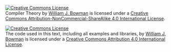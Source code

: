 <a rel="license" href="http://creativecommons.org/licenses/by-nc-sa/4.0/"><img alt="Creative Commons License" style="border-width:0" src="https://i.creativecommons.org/l/by-nc-sa/4.0/88x31.png" /></a><br /><span xmlns:dct="http://purl.org/dc/terms/" property="dct:title">Compiler Theory</span> by <a xmlns:cc="http://creativecommons.org/ns#" href="https://www.williamjbowman.com/" property="cc:attributionName" rel="cc:attributionURL">William J. Bowman</a> is licensed under a <a rel="license" href="http://creativecommons.org/licenses/by-nc-sa/4.0/">Creative Commons Attribution-NonCommercial-ShareAlike 4.0 International License</a>.

<a rel="license" href="http://creativecommons.org/licenses/by/4.0/"><img alt="Creative Commons License" style="border-width:0" src="https://i.creativecommons.org/l/by/4.0/88x31.png" /></a><br />The code used in this text, including all examples and libraries, by <a xmlns:cc="http://creativecommons.org/ns#" href="https://www.williamjbowman.com/" property="cc:attributionName" rel="cc:attributionURL">William J. Bowman</a> is licensed under a <a rel="license" href="http://creativecommons.org/licenses/by/4.0/">Creative Commons Attribution 4.0 International License</a>.
